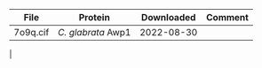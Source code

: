 | File | Protein | Downloaded | Comment |
| ---- | ------- | ---------- | ------- |
| 7o9q.cif | _C. glabrata_ Awp1 | 2022-08-30 | |
| 

